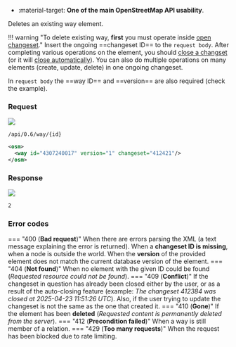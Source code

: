 <div class="grid cards" markdown>

- :material-target: **One of the main OpenStreetMap API usability**.

</div>

Deletes an existing way element.

!!! warning "To delete existing way, **first** you must operate inside [open changeset](open_changeset.md)."
    Insert the ongoing ==changeset ID== to the `request body`. After completing various operations on the element, you should [close a changset](close_changeset.md) (or it will [close automatically](../general_informations/changesets.md#changesets-attributes)). You can also do multiple operations on many elements (create, update, delete) in one ongoing changeset.

In `request body` the ==way ID== and ==version== are also required (check the example).<!--to samo, co w poprzednich: rozdziel "way" i "id", bo nie tak nazywa się atrybut-->

### Request

![](https://img.shields.io/badge/DELETE-red)

```
/api/0.6/way/{id}
```

``` xml title="deleteWayBody_example.xml" linenums="1" hl_lines="2"
<osm>
  <way id="4307240017" version="1" changeset="412421"/>
</osm>
```

### Response

![](https://img.shields.io/badge/Response-200%20OK-brightgreen)

``` xml title="succesDeleteWay_example.xml" linenums="1"
2
```

### Error codes

=== "400 (**Bad request**)"
    When there are errors parsing the XML (a text message explaining the error is returned). When a **changeset ID is missing**, when a node is outside the world. When the **version** of the provided element does not match the current database version of the element.<!--niepotrzebne pogrubienie-->
=== "404 (**Not found**)"
    When no element with the given ID could be found (*Requested resource could not be found*).
=== "409 (**Conflict**)"
    If the changeset in question has already been closed either by the user, or as a result of the auto-closing feature (example: *The changeset 412384 was closed at 2025-04-23 11:51:26 UTC*). Also, if the user trying to update the changeset is not the same as the one that created it.
=== "410 (**Gone**)"
    If the element has been **deleted** (*Requested content is permanently deleted from the server*).<!--niepotrzebne pogrubienie-->
=== "412 (**Precondition failed**)"
    When a way is still member of a relation.
=== "429 (**Too many requests**)"
    When the request has been blocked due to rate limiting.